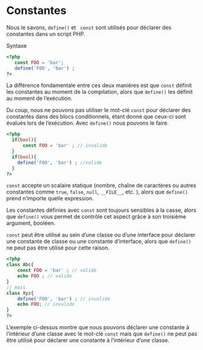 # Constantes

Nous le savons, `define()` et ` const` sont utilisés pour déclarer des constantes dans un script PHP.

Syntaxe

```php
<?php
   const FOO = 'bar';
   define('FOO', 'bar') ;
?>
```

La différence fondamentale entre ces deux manières est que `const` définit les constantes au moment de la compilation, alors que `define()` les définit au moment de l’exécution. 

Du coup, nous ne pouvons pas utiliser le mot-clé `const` pour déclarer des constantes dans des blocs conditionnels, étant donné que ceux-ci sont évalués lors de l’exécution. Avec `define()` nous pouvons le faire.
    

```php
<?php
  if(bool){
      const FOO = 'bar' ; // invalide
  }
  if(bool){
    define('FOO', 'bar') ; //valide
  }
?>
```
`const` accepte un scalaire statique (nombre, chaîne de caractères ou autres constantes comme `true`, `false`, `null`, `__FILE__`, etc. ), alors que `define()` prend n’importe quelle expression.

Les constantes définies avec `const` sont toujours sensibles à la casse, alors que `define()` vous permet de contrôle cet aspect grâce à son troisième argument, booléen.

`const` peut être utilisé au sein d’une classe ou d’une interface pour déclarer une constante de classe ou une constante d’interface, alors que `define()` ne peut pas être utilisé pour cette raison.
    
```php
<?php
class Abc{
	const FOO = 'bar' ; // valide
	echo FOO ; // valide
}
// mais
class Xyz{
	define('FOO', 'bar') ; // invalide
	echo FOO; // invalide
}
?>
```

L’exemple ci-dessus montre que nous pouvons déclarer une constante à l’intérieur d’une classe avec le mot-clé `const` mais que `define()` ne peut pas être utilisé pour déclarer une constante à l’intérieur d’une classe.